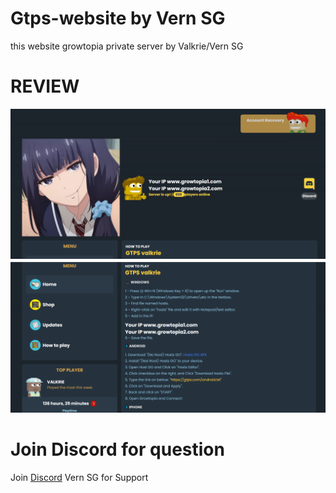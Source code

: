 # Gtps-website by Vern SG
 this website growtopia private server by Valkrie/Vern SG

# REVIEW
<img src="webgtps.png"></img>
<img src="webgtps2.png"></img>

# Join Discord for question
 Join <a href="https://discord.gg/mngYm8HSQd">Discord</a> Vern SG for Support
